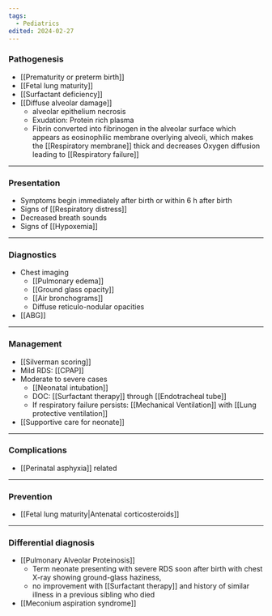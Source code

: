 ```yaml
---
tags:
  - Pediatrics
edited: 2024-02-27
---
```

### Pathogenesis
- [[Prematurity or preterm birth]] 
- [[Fetal lung maturity]] 
- [[Surfactant deficiency]] 
- [[Diffuse alveolar damage]] 
	- alveolar epithelium necrosis
	- Exudation: Protein rich plasma
	- Fibrin converted into fibrinogen in the alveolar surface which appears as eosinophilic membrane overlying alveoli, which makes the [[Respiratory membrane]] thick and decreases Oxygen diffusion leading to [[Respiratory failure]] 

---
### Presentation
- Symptoms begin immediately after birth  or within 6 h after birth 
- Signs of [[Respiratory distress]] 
- Decreased breath sounds 
- Signs of [[Hypoxemia]] 

---
### Diagnostics
- Chest imaging
	- [[Pulmonary edema]]
	- [[Ground glass opacity]]
	- [[Air bronchograms]] 
	- Diffuse reticulo-nodular opacities
- [[ABG]] 

---
### Management
- [[Silverman scoring]]
- Mild RDS: [[CPAP]] 
- Moderate to severe cases 
	- [[Neonatal intubation]] 
	- DOC: [[Surfactant therapy]] through [[Endotracheal tube]] 
	- If respiratory failure persists: [[Mechanical Ventilation]] with [[Lung protective ventilation]] 
- [[Supportive care for neonate]] 

---
### Complications
- [[Perinatal asphyxia]] related 

---
### Prevention
- [[Fetal lung maturity|Antenatal corticosteroids]] 
---
### Differential diagnosis
- [[Pulmonary Alveolar Proteinosis]] 
	- Term neonate presenting with severe RDS soon after birth with chest X-ray showing ground-glass haziness, 
	- no improvement with [[Surfactant therapy]] and history of similar illness in a previous sibling who died 
- [[Meconium aspiration syndrome]] 